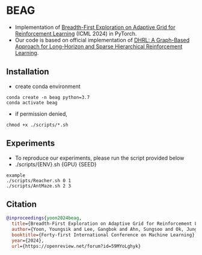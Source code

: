 # BEAG
- Implementation of [Breadth-First Exploration on Adaptive Grid for Reinforcement Learning](https://openreview.net/forum?id=59MYoLghyk) (ICML 2024) in PyTorch.
- Our code is based on official implementation of [DHRL: A Graph-Based Approach for Long-Horizon and Sparse Hierarchical Reinforcement Learning](https://github.com/jayLEE0301/dhrl_official).

## Installation 
- create conda environment
```
conda create -n beag python=3.7
conda activate beag
```
- if permission denied,
```
chmod +x ./scripts/*.sh
```

## Experiments
- To reproduce our experiments, please run the script provided below
- ./scripts/{ENV}.sh {GPU} {SEED}
```
example
./scripts/Reacher.sh 0 1
./scripts/AntMaze.sh 2 3
```

## Citation
```bibtex
@inproceedings{yoon2024beag,
  title={Breadth-First Exploration on Adaptive Grid for Reinforcement Learning},
  author={Yoon, Youngsik and Lee, Gangbok and Ahn, Sungsoo and Ok, Jungseul},
  booktitle={Forty-first International Conference on Machine Learning},
  year={2024},
  url={https://openreview.net/forum?id=59MYoLghyk}
```